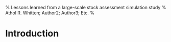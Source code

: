 % Lessons learned from a large-scale stock assessment simulation study
% Athol R. Whitten; Author2; Author3; Etc.
%

# Introduction

